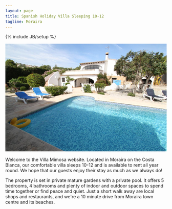 ```yaml
---
layout: page
title: Spanish Holiday Villa Sleeping 10-12
tagline: Moraira
---
```

{% include JB/setup %}
<div class="spanimage">
<img src="/assets/images/the_villa/large/Swimmingpool.jpg"/>
</div>
<p>

Welcome to the Villa Mimosa website.  Located in Moraira on the Costa Blanca, our comfortable villa sleeps 10-12 and is available to rent all year round.  We hope that our guests enjoy their stay as much as we always do!</p>

<p>The property is set in private mature gardens with a private pool. It offers 5 bedrooms, 4 bathrooms and plenty of indoor and outdoor spaces to spend time together or find peace and quiet.
 Just a short walk away are local shops and restaurants, and we're a 10 minute drive from Moraira town centre and its beaches.</p>